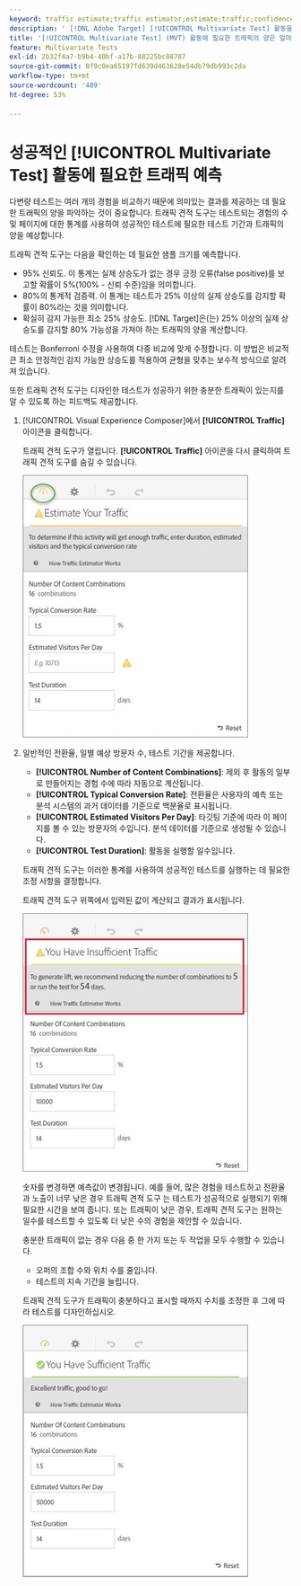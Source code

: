 ```yaml
---
keyword: traffic estimate;traffic estimator;estimate;traffic;confidence;statistical power;lift;bonferroni;conversion rate;visitors per day;duration
description: ' [!DNL Adobe Target] [!UICONTROL Multivariate Test] 활동을 성공시킬 수 있는 트래픽이 충분한지 확인할 수 있는 트래픽 견적 도구를 사용하는 방법을 알아봅니다.'
title: '[!UICONTROL Multivariate Test] (MVT) 활동에 필요한 트래픽의 양은 얼마입니까?'
feature: Multivariate Tests
exl-id: 2b32f4a7-b9b4-40bf-a17b-88225bc88787
source-git-commit: 8f9c0ea65197fd639d463628e54db79db993c2da
workflow-type: tm+mt
source-wordcount: '489'
ht-degree: 53%

---
```


# 성공적인 [!UICONTROL Multivariate Test] 활동에 필요한 트래픽 예측

다변량 테스트는 여러 개의 경험을 비교하기 때문에 의미있는 결과를 제공하는 데 필요한 트래픽의 양을 파악하는 것이 중요합니다. 트래픽 견적 도구는 테스트되는 경험의 수 및 페이지에 대한 통계를 사용하여 성공적인 테스트에 필요한 테스트 기간과 트래픽의 양을 예상합니다.

트래픽 견적 도구는 다음을 확인하는 데 필요한 샘플 크기를 예측합니다.

* 95% 신뢰도. 이 통계는 실제 상승도가 없는 경우 긍정 오류(false positive)를 보고할 확률이 5%(100% - 신뢰 수준)임을 의미합니다.
* 80%의 통계적 검증력. 이 통계는 테스트가 25% 이상의 실제 상승도를 감지할 확률이 80%라는 것을 의미합니다.
* 확실히 감지 가능한 최소 25% 상승도. [!DNL Target]은(는) 25% 이상의 실제 상승도를 감지할 80% 가능성을 가져야 하는 트래픽의 양을 계산합니다.

테스트는 Bonferroni 수정을 사용하여 다중 비교에 맞게 수정합니다. 이 방법은 비교적 큰 최소 안정적인 감지 가능한 상승도를 적용하여 균형을 맞추는 보수적 방식으로 알려져 있습니다.

또한 트래픽 견적 도구는 디자인한 테스트가 성공하기 위한 충분한 트래픽이 있는지를 알 수 있도록 하는 피드백도 제공합니다.

1. [!UICONTROL Visual Experience Composer]에서 **[!UICONTROL Traffic]** 아이콘을 클릭합니다.

   트래픽 견적 도구가 열립니다. **[!UICONTROL Traffic]** 아이콘을 다시 클릭하여 트래픽 견적 도구를 숨길 수 있습니다.

   ![estimatorempty 이미지](assets/estimatorempty.png)

1. 일반적인 전환율, 일별 예상 방문자 수, 테스트 기간을 제공합니다.

   * **[!UICONTROL Number of Content Combinations]**: 제외 후 활동의 일부로 만들어지는 경험 수에 따라 자동으로 계산됩니다.
   * **[!UICONTROL Typical Conversion Rate]**: 전환율은 사용자의 예측 또는 분석 시스템의 과거 데이터를 기준으로 백분율로 표시됩니다.
   * **[!UICONTROL Estimated Visitors Per Day]**: 타깃팅 기준에 따라 이 페이지를 볼 수 있는 방문자의 수입니다. 분석 데이터를 기준으로 생성될 수 있습니다.
   * **[!UICONTROL Test Duration]**: 활동을 실행할 일수입니다.

   트래픽 견적 도구는 이러한 통계를 사용하여 성공적인 테스트를 실행하는 데 필요한 조정 사항을 결정합니다.

   트래픽 견적 도구 위쪽에서 입력된 값이 계산되고 결과가 표시됩니다.

   ![estimatorinsufficient image](assets/estimatorinsufficient.png)

   숫자를 변경하면 예측값이 변경됩니다. 예를 들어, 많은 경험을 테스트하고 전환율과 노출이 너무 낮은 경우 트래픽 견적 도구 는 테스트가 성공적으로 실행되기 위해 필요한 시간을 보여 줍니다. 또는 트래픽이 낮은 경우, 트래픽 견적 도구는 원하는 일수를 테스트할 수 있도록 더 낮은 수의 경험을 제안할 수 있습니다.

   충분한 트래픽이 없는 경우 다음 중 한 가지 또는 두 작업을 모두 수행할 수 있습니다.

   * 오퍼의 조합 수와 위치 수를 줄입니다.
   * 테스트의 지속 기간을 늘립니다.

   트래픽 견적 도구가 트래픽이 충분하다고 표시할 때까지 수치를 조정한 후 그에 따라 테스트를 디자인하십시오.

   ![estimatorok 이미지](assets/estimatorok.png)
